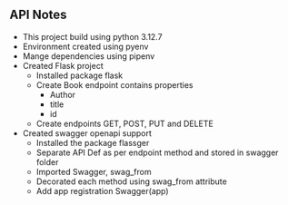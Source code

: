 ## API Notes

- This project build using python 3.12.7
- Environment created using pyenv
- Mange dependencies using pipenv
- Created Flask project
  - Installed package flask
  - Create Book endpoint contains properties
    - Author
    - title
    - id
  - Create endpoints GET, POST, PUT and DELETE
- Created swagger openapi support
  - Installed the package flassger
  - Separate API Def as per endpoint method and stored in swagger folder
  - Imported Swagger, swag_from
  - Decorated each method using swag_from attribute
  - Add app registration Swagger(app) 